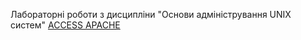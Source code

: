 Лабораторні роботи з дисципліни "Основи адміністрування UNIX систем"
[ACCESS APACHE]({{TRAFFIC_HOST1_80}})
